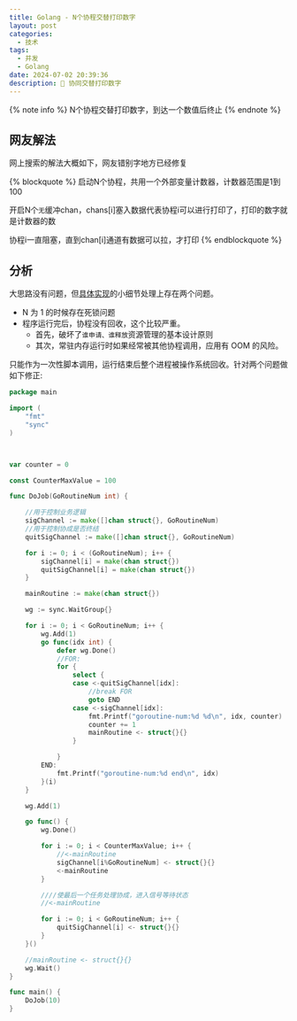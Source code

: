 ```yaml
---
title: Golang - N个协程交替打印数字
layout: post
categories:
  - 技术
tags:
  - 并发
  - Golang
date: 2024-07-02 20:39:36
description: 🤝 协同交替打印数字
---
```


{% note info %}
N个协程交替打印数字，到达一个数值后终止
{% endnote %}

## 网友解法

网上搜索的解法大概如下，网友错别字地方已经修复

{% blockquote %}
启动N个协程，共用一个外部变量计数器，计数器范围是1到100

开启N个`无`缓冲chan，chans[i]塞入数据代表协程i可以进行打印了，打印的数字就是计数器的数

协程i一直阻塞，直到chan[i]通道有数据可以拉，才打印
{% endblockquote %}


## 分析

大思路没有问题，但[具体实现](https://gist.github.com/noname007/6fd0a23920fa115618dbef2504511727?permalink_comment_id=5108543#gistcomment-5108543)的小细节处理上存在两个问题。

- N 为 1 的时候存在死锁问题
- 程序运行完后，协程没有回收，这个比较严重。
  - 首先，破坏了`谁申请、谁释放`资源管理的基本设计原则
  - 其次，常驻内存运行时如果经常被其他协程调用，应用有 OOM 的风险。

只能作为一次性脚本调用，运行结束后整个进程被操作系统回收。针对两个问题做如下修正:

```go
package main

import (
    "fmt"
    "sync"
)



var counter = 0

const CounterMaxValue = 100

func DoJob(GoRoutineNum int) {

    //用于控制业务逻辑
    sigChannel := make([]chan struct{}, GoRoutineNum)
    //用于控制协成是否终结
    quitSigChannel := make([]chan struct{}, GoRoutineNum)

    for i := 0; i < (GoRoutineNum); i++ {
        sigChannel[i] = make(chan struct{})
        quitSigChannel[i] = make(chan struct{})
    }

    mainRoutine := make(chan struct{})

    wg := sync.WaitGroup{}

    for i := 0; i < GoRoutineNum; i++ {
        wg.Add(1)
        go func(idx int) {
            defer wg.Done()
            //FOR:
            for {
                select {
                case <-quitSigChannel[idx]:
                    //break FOR
                    goto END
                case <-sigChannel[idx]:
                    fmt.Printf("goroutine-num:%d %d\n", idx, counter)
                    counter += 1
                    mainRoutine <- struct{}{}
                }

            }
        END:
            fmt.Printf("goroutine-num:%d end\n", idx)
        }(i)
    }

    wg.Add(1)

    go func() {
        wg.Done()

        for i := 0; i < CounterMaxValue; i++ {
            //<-mainRoutine
            sigChannel[i%GoRoutineNum] <- struct{}{}
            <-mainRoutine
        }

        ////使最后一个任务处理协成，进入信号等待状态
        //<-mainRoutine

        for i := 0; i < GoRoutineNum; i++ {
            quitSigChannel[i] <- struct{}{}
        }
    }()

    //mainRoutine <- struct{}{}
    wg.Wait()
}

func main() {
    DoJob(10)
}
```
